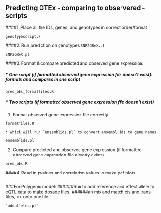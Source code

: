 ## Predicting GTEx - comparing to observered - scripts
####1. Place all the IDs, genes, and genotypes in correct order/format

````
genotypescript.R
````

####2. Run prediction on genotypes    `SNP2GReX.pl`
````
SNP2GReX.pl
````

####3. Format & compare predicted and observed gene expression:
##### * One script (if formatted observed gene expression file doesn't exist): formats and compares in one script


````
pred_obs_formatfiles.R
````


##### * Two scripts (if formatted observed gene expression file doesn't exist)

  1. Format observed gene expression file correctly
  

````
formatfiles.R
````
    
    
    * which will run `ensemblids.pl` to convert ensembl ids to gene names
            

````
ensemblids.pl
````
  2. Compare predicted and observed gene expression (if formatted observed gene expression file already exists)


````
pred_obs.R
````

####4. Read in pvalues and correlation values to make pdf plots

````plots.R
````


###For Polygenic model:
######Run to add reference and effect allele to eQTL data to make dosage files.
######an mix and match cis and trans files, >> onto one file.

    `addalleles.pl`
    
